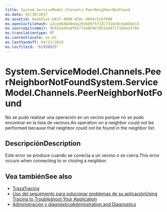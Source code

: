 ```yaml
---
title: System.ServiceModel.Channels.PeerNeighborNotFound
ms.date: 03/30/2017
ms.assetid: 0aeb51a1-b82f-4008-920c-8604c5cbf600
ms.openlocfilehash: a2ced64640eda203b09f5f33c731b38cda6bbb15
ms.sourcegitcommit: 9b552addadfb57fab0b9e7852ed4f1f1b8a42f8e
ms.translationtype: MT
ms.contentlocale: es-ES
ms.lasthandoff: 04/23/2019
ms.locfileid: "61950025"
---
```

# <a name="systemservicemodelchannelspeerneighbornotfound"></a><span data-ttu-id="7fd10-102">System.ServiceModel.Channels.PeerNeighborNotFound</span><span class="sxs-lookup"><span data-stu-id="7fd10-102">System.ServiceModel.Channels.PeerNeighborNotFound</span></span>
<span data-ttu-id="7fd10-103">No se pudo realizar una operación en un vecino porque no se pudo encontrar en la lista de vecinos.</span><span class="sxs-lookup"><span data-stu-id="7fd10-103">An operation on a neighbor could not be performed because that neighbor could not be found in the neighbor list.</span></span>  
  
## <a name="description"></a><span data-ttu-id="7fd10-104">Descripción</span><span class="sxs-lookup"><span data-stu-id="7fd10-104">Description</span></span>  
 <span data-ttu-id="7fd10-105">Este error se produce cuando se conecta a un vecino o se cierra.</span><span class="sxs-lookup"><span data-stu-id="7fd10-105">This error occurs when connecting to or closing a neighbor.</span></span>  
  
## <a name="see-also"></a><span data-ttu-id="7fd10-106">Vea también</span><span class="sxs-lookup"><span data-stu-id="7fd10-106">See also</span></span>

- [<span data-ttu-id="7fd10-107">Traza</span><span class="sxs-lookup"><span data-stu-id="7fd10-107">Tracing</span></span>](../../../../../docs/framework/wcf/diagnostics/tracing/index.md)
- [<span data-ttu-id="7fd10-108">Uso del seguimiento para solucionar problemas de su aplicación</span><span class="sxs-lookup"><span data-stu-id="7fd10-108">Using Tracing to Troubleshoot Your Application</span></span>](../../../../../docs/framework/wcf/diagnostics/tracing/using-tracing-to-troubleshoot-your-application.md)
- [<span data-ttu-id="7fd10-109">Administración y diagnóstico</span><span class="sxs-lookup"><span data-stu-id="7fd10-109">Administration and Diagnostics</span></span>](../../../../../docs/framework/wcf/diagnostics/index.md)
